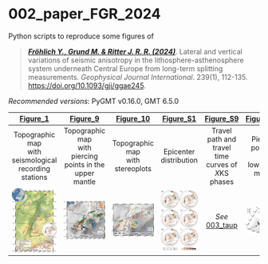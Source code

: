 # 002_paper_FGR_2024

Python scripts to reproduce some figures of

> [**_Fröhlich Y., Grund M. & Ritter J. R. R. (2024)_**](https://doi.org/10.1093/gji/ggae245).
> Lateral and vertical variations of seismic anisotropy in the lithosphere-asthenosphere system underneath Central Europe from long-term splitting measurements.
> *Geophysical Journal International*. 239(1), 112-135.
> https://doi.org/10.1093/gji/ggae245.

_Recommended versions_: PyGMT v0.16.0, GMT 6.5.0

| **[Figure_1](https://github.com/yvonnefroehlich/gmt-pygmt-plotting/blob/main/002_paper_FGR_2024/Figure_1/FGR2024_GJI_Fig1.py)** | **[Figure_9](https://github.com/yvonnefroehlich/gmt-pygmt-plotting/blob/main/002_paper_FGR_2024/Figure_9/FGR2024_GJI_Fig9.py)** | **[Figure_10](https://github.com/yvonnefroehlich/gmt-pygmt-plotting/blob/main/002_paper_FGR_2024/Figure_10/FGR2024_GJI_Fig10.py)** | **[Figure_S1](https://github.com/yvonnefroehlich/gmt-pygmt-plotting/blob/main/002_paper_FGR_2024/Figure_S1/FGR2024_GJI_FigS1.py)** | **[Figure_S9](https://github.com/yvonnefroehlich/gmt-pygmt-plotting/tree/use-tables-readmes/003_taup#003_taup)** | **[Figure_S22](https://github.com/yvonnefroehlich/gmt-pygmt-plotting/blob/main/002_paper_FGR_2024/Figure_S22/FGR2024_GJI_FigS22.py)** |
| :---: | :---: | :---: | :---: | :---: | :---: |
| Topographic map <br> with seismological recording stations | Topographic map <br> with piercing points in the upper mantle | Topographic map <br> with stereoplots | Epicenter distribution | Travel path and travel time curves of *X*KS phases | Piercing points in the lowermost mantle |
| <img src="https://github.com/yvonnefroehlich/gmt-pygmt-plotting/blob/main/002_paper_FGR_2024/Figure_1/02_out_figs/FGR2024_GJI_Fig1.png" width="150"> | <img src="https://github.com/yvonnefroehlich/gmt-pygmt-plotting/blob/main/002_paper_FGR_2024/Figure_9/02_out_figs/FGR2024_GJI_Fig9_phi.png" width="250"> | <img src="https://github.com/yvonnefroehlich/gmt-pygmt-plotting/blob/main/002_paper_FGR_2024/Figure_10/02_out_figs/FGR2024_GJI_Fig10.png" width="350"> | <img src="https://github.com/yvonnefroehlich/gmt-pygmt-plotting/blob/main/002_paper_FGR_2024/Figure_S1/02_out_figs/FGR2024_GJI_FigS1_vertical.png" width="250"> | _See_ [003_taup](https://github.com/yvonnefroehlich/gmt-pygmt-plotting/tree/main/003_taup#003_taup) | <img src="https://github.com/yvonnefroehlich/gmt-pygmt-plotting/blob/main/002_paper_FGR_2024/Figure_S22/02_out_figs/FGR2024_GJI_FigS22_URG_si.png" width="300"> |
